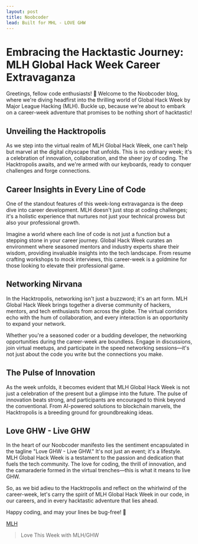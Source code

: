 ```yaml
---
layout: post
title: Noobcoder
lead: Built for MHL - LOVE GHW
---
```


# Embracing the Hacktastic Journey: MLH Global Hack Week Career Extravaganza

Greetings, fellow code enthusiasts! 🚀 Welcome to the Noobcoder blog, where we're diving headfirst into the thrilling world of Global Hack Week by Major League Hacking (MLH). Buckle up, because we're about to embark on a career-week adventure that promises to be nothing short of hacktastic!

## Unveiling the Hacktropolis

As we step into the virtual realm of MLH Global Hack Week, one can't help but marvel at the digital cityscape that unfolds. This is no ordinary week; it's a celebration of innovation, collaboration, and the sheer joy of coding. The Hacktropolis awaits, and we're armed with our keyboards, ready to conquer challenges and forge connections.

## Career Insights in Every Line of Code

One of the standout features of this week-long extravaganza is the deep dive into career development. MLH doesn't just stop at coding challenges; it's a holistic experience that nurtures not just your technical prowess but also your professional growth.

Imagine a world where each line of code is not just a function but a stepping stone in your career journey. Global Hack Week curates an environment where seasoned mentors and industry experts share their wisdom, providing invaluable insights into the tech landscape. From resume crafting workshops to mock interviews, this career-week is a goldmine for those looking to elevate their professional game.

## Networking Nirvana

In the Hacktropolis, networking isn't just a buzzword; it's an art form. MLH Global Hack Week brings together a diverse community of hackers, mentors, and tech enthusiasts from across the globe. The virtual corridors echo with the hum of collaboration, and every interaction is an opportunity to expand your network.

Whether you're a seasoned coder or a budding developer, the networking opportunities during the career-week are boundless. Engage in discussions, join virtual meetups, and participate in the speed networking sessions—it's not just about the code you write but the connections you make.

## The Pulse of Innovation

As the week unfolds, it becomes evident that MLH Global Hack Week is not just a celebration of the present but a glimpse into the future. The pulse of innovation beats strong, and participants are encouraged to think beyond the conventional. From AI-powered solutions to blockchain marvels, the Hacktropolis is a breeding ground for groundbreaking ideas.

## Love GHW - Live GHW

In the heart of our Noobcoder manifesto lies the sentiment encapsulated in the tagline "Love GHW - Live GHW." It's not just an event; it's a lifestyle. MLH Global Hack Week is a testament to the passion and dedication that fuels the tech community. The love for coding, the thrill of innovation, and the camaraderie formed in the virtual trenches—this is what it means to live GHW.

So, as we bid adieu to the Hacktropolis and reflect on the whirlwind of the career-week, let's carry the spirit of MLH Global Hack Week in our code, in our careers, and in every hacktastic adventure that lies ahead.

Happy coding, and may your lines be bug-free! 🚀


[MLH](https://mlh.io/)
> Love This Week with MLH/GHW